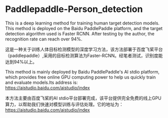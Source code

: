 # Paddlepaddle-Person_detection
This is a deep learning method for training human target detection models. This method is deployed on the Baidu PaddlePaddle platform, and the target detection algorithm used is Faster RCNN. After testing by the author, the recognition rate can reach over 94%.

这是一种关于训练人体目标检测模型的深度学习方法，该方法部署于百度飞桨平台（paddlepaddle）,采用的目标检测算法为Faster-RCNN。经笔者测试，识别度能达到94%以上。

This method is mainly deployed by Baidu PaddlePaddle's AI stdio platform, which provides free online GPU computing power to help us quickly train and evaluate models.Its address is: https://aistudio.baidu.com/aistudio/index

本方法主要由百度飞桨的AI stdio平台部署完成，该平台提供完全免费的线上GPU算力，以帮助我们快速对模型训练与评估处理。它的地址为：https://aistudio.baidu.com/aistudio/index
